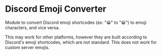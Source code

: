 # Discord Emoji Converter
Module to convert Discord emoji shortcodes (ex: ":grinning:" to "😀") to emoji characters, and vice versa.

This may work for other platforms, however they are built according to Discord's emoji shortcodes, which are not standard. This does not work for custom server emojis.
